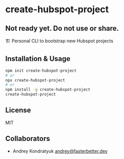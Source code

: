 # create-hubspot-project

## Not ready yet. Do not use or share.

🏗 Personal CLI to bootstrap new Hubspot projects

## Installation & Usage

```bash
npm init create-hubspot-project
# or
npx create-hubspot-project
# or
npm install -g create-hubspot-project
create-hubspot-project
```

## License

MIT

## Collaborators

- Andrey Kondratyuk <andrey@fasterbetter.dev>
